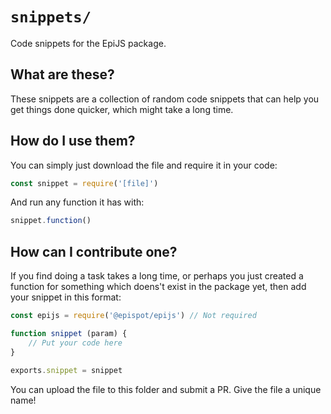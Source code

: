 # `snippets/`

Code snippets for the EpiJS package. 

## What are these?

These snippets are a collection of random code snippets that can help you get things done quicker, which might take a long time.

## How do I use them?

You can simply just download the file and require it in your code:
```JavaScript
const snippet = require('[file]')
```
And run any function it has with:
```JavaScript
snippet.function()
```

## How can I contribute one?

If you find doing a task takes a long time, or perhaps you just created a function for something which doens't exist in the package yet, then add your snippet in this format:

```JavaScript
const epijs = require('@epispot/epijs') // Not required

function snippet (param) {
    // Put your code here
}

exports.snippet = snippet
```

You can upload the file to this folder and submit a PR. Give the file a unique name!
